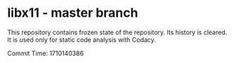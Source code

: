 # libx11 - master branch

This repository contains frozen state of the repository.
Its history is cleared. It is used only for static code
analysis with Codacy.

Commit Time: 1710140386